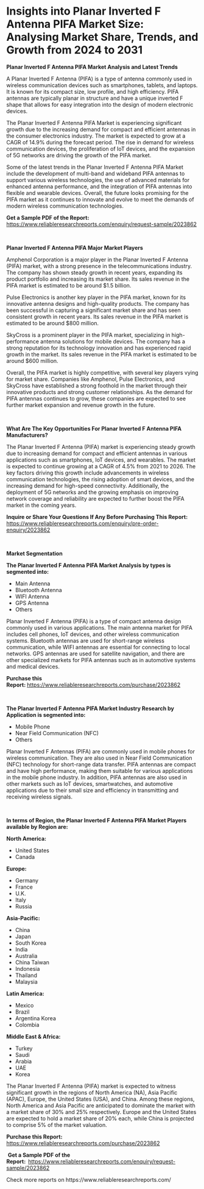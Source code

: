 <p><h1>Insights into Planar Inverted F Antenna PIFA Market Size: Analysing Market Share, Trends, and Growth from 2024 to 2031</h1></p><p><strong>Planar Inverted F Antenna PIFA Market Analysis and Latest Trends</strong></p>
<p><p>A Planar Inverted F Antenna (PIFA) is a type of antenna commonly used in wireless communication devices such as smartphones, tablets, and laptops. It is known for its compact size, low profile, and high efficiency. PIFA antennas are typically planar in structure and have a unique inverted F shape that allows for easy integration into the design of modern electronic devices.</p><p>The Planar Inverted F Antenna PIFA Market is experiencing significant growth due to the increasing demand for compact and efficient antennas in the consumer electronics industry. The market is expected to grow at a CAGR of 14.9% during the forecast period. The rise in demand for wireless communication devices, the proliferation of IoT devices, and the expansion of 5G networks are driving the growth of the PIFA market.</p><p>Some of the latest trends in the Planar Inverted F Antenna PIFA Market include the development of multi-band and wideband PIFA antennas to support various wireless technologies, the use of advanced materials for enhanced antenna performance, and the integration of PIFA antennas into flexible and wearable devices. Overall, the future looks promising for the PIFA market as it continues to innovate and evolve to meet the demands of modern wireless communication technologies.</p></p>
<p><strong>Get a Sample PDF of the Report:&nbsp;</strong> <a href="https://www.reliableresearchreports.com/enquiry/request-sample/2023862">https://www.reliableresearchreports.com/enquiry/request-sample/2023862</a></p>
<p>&nbsp;</p>
<p><strong>Planar Inverted F Antenna PIFA Major Market Players</strong></p>
<p><p>Amphenol Corporation is a major player in the Planar Inverted F Antenna (PIFA) market, with a strong presence in the telecommunications industry. The company has shown steady growth in recent years, expanding its product portfolio and increasing its market share. Its sales revenue in the PIFA market is estimated to be around $1.5 billion.</p><p>Pulse Electronics is another key player in the PIFA market, known for its innovative antenna designs and high-quality products. The company has been successful in capturing a significant market share and has seen consistent growth in recent years. Its sales revenue in the PIFA market is estimated to be around $800 million.</p><p>SkyCross is a prominent player in the PIFA market, specializing in high-performance antenna solutions for mobile devices. The company has a strong reputation for its technology innovation and has experienced rapid growth in the market. Its sales revenue in the PIFA market is estimated to be around $600 million.</p><p>Overall, the PIFA market is highly competitive, with several key players vying for market share. Companies like Amphenol, Pulse Electronics, and SkyCross have established a strong foothold in the market through their innovative products and strong customer relationships. As the demand for PIFA antennas continues to grow, these companies are expected to see further market expansion and revenue growth in the future.</p></p>
<p>&nbsp;</p>
<p><strong>What Are The Key Opportunities For Planar Inverted F Antenna PIFA Manufacturers?</strong></p>
<p><p>The Planar Inverted F Antenna (PIFA) market is experiencing steady growth due to increasing demand for compact and efficient antennas in various applications such as smartphones, IoT devices, and wearables. The market is expected to continue growing at a CAGR of 4.5% from 2021 to 2026. The key factors driving this growth include advancements in wireless communication technologies, the rising adoption of smart devices, and the increasing demand for high-speed connectivity. Additionally, the deployment of 5G networks and the growing emphasis on improving network coverage and reliability are expected to further boost the PIFA market in the coming years.</p></p>
<p><strong>Inquire or Share Your Questions If Any Before Purchasing This Report:</strong> <a href="https://www.reliableresearchreports.com/enquiry/pre-order-enquiry/2023862">https://www.reliableresearchreports.com/enquiry/pre-order-enquiry/2023862</a></p>
<p>&nbsp;</p>
<p><strong>Market Segmentation</strong></p>
<p><strong>The Planar Inverted F Antenna PIFA Market Analysis by types is segmented into:</strong></p>
<p><ul><li>Main Antenna</li><li>Bluetooth Antenna</li><li>WIFI Antenna</li><li>GPS Antenna</li><li>Others</li></ul></p>
<p><p>Planar Inverted F Antenna (PIFA) is a type of compact antenna design commonly used in various applications. The main antenna market for PIFA includes cell phones, IoT devices, and other wireless communication systems. Bluetooth antennas are used for short-range wireless communication, while WIFI antennas are essential for connecting to local networks. GPS antennas are used for satellite navigation, and there are other specialized markets for PIFA antennas such as in automotive systems and medical devices.</p></p>
<p><strong>Purchase this Report:&nbsp;</strong><a href="https://www.reliableresearchreports.com/purchase/2023862">https://www.reliableresearchreports.com/purchase/2023862</a></p>
<p>&nbsp;</p>
<p><strong>The Planar Inverted F Antenna PIFA Market Industry Research by Application is segmented into:</strong></p>
<p><ul><li>Mobile Phone</li><li>Near Field Communication (NFC)</li><li>Others</li></ul></p>
<p><p>Planar Inverted F Antennas (PIFA) are commonly used in mobile phones for wireless communication. They are also used in Near Field Communication (NFC) technology for short-range data transfer. PIFA antennas are compact and have high performance, making them suitable for various applications in the mobile phone industry. In addition, PIFA antennas are also used in other markets such as IoT devices, smartwatches, and automotive applications due to their small size and efficiency in transmitting and receiving wireless signals.</p></p>
<p>&nbsp;</p>
<p><strong>In terms of Region, the Planar Inverted F Antenna PIFA Market Players available by Region are:</strong></p>
<p>
    <p> <strong> North America: </strong>
        <ul>
            <li>United States</li>
            <li>Canada</li>
        </ul>
        </p> 
    <p> <strong> Europe: </strong>
        <ul>
            <li>Germany</li>
            <li>France</li>
            <li>U.K.</li>
            <li>Italy</li>
            <li>Russia</li>
        </ul>
        </p> 
    <p> <strong> Asia-Pacific: </strong>
        <ul>
            <li>China</li>
            <li>Japan</li>
            <li>South Korea</li>
            <li>India</li>
            <li>Australia</li>
            <li>China Taiwan</li>
            <li>Indonesia</li>
            <li>Thailand</li>
            <li>Malaysia</li>
        </ul>
        </p> 
    <p> <strong> Latin America: </strong>
        <ul>
            <li>Mexico</li>
            <li>Brazil</li>
            <li>Argentina Korea</li>
            <li>Colombia</li>
        </ul>
        </p> 
    <p> <strong> Middle East & Africa: </strong>
        <ul>
            <li>Turkey</li>
            <li>Saudi</li>
            <li>Arabia</li>
            <li>UAE</li>
            <li>Korea</li>
        </ul>
    </p>
    </p>
<p><p>The Planar Inverted F Antenna (PIFA) market is expected to witness significant growth in the regions of North America (NA), Asia Pacific (APAC), Europe, the United States (USA), and China. Among these regions, North America and Asia Pacific are anticipated to dominate the market with a market share of 30% and 25% respectively. Europe and the United States are expected to hold a market share of 20% each, while China is projected to comprise 5% of the market valuation.</p></p>
<p><strong>Purchase this Report: </strong><a href="https://www.reliableresearchreports.com/purchase/2023862">https://www.reliableresearchreports.com/purchase/2023862</a></p>
<p>&nbsp;<strong>Get a Sample PDF of the Report:&nbsp;&nbsp;</strong><a href="https://www.reliableresearchreports.com/enquiry/request-sample/2023862">https://www.reliableresearchreports.com/enquiry/request-sample/2023862</a></p>
<p><strong></strong></p>
<p>Check more reports on https://www.reliableresearchreports.com/</p>